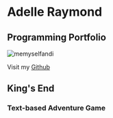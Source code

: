 # Adelle Raymond
## Programming Portfolio

![memyselfandi](https://github.com/adolthefruitbol/adolthefruitbol.github.io/assets/146984241/835e941c-9fb6-4b41-8cc4-ffc0b77fc5fe)

Visit my [Github](https://github.com/adolthefruitbol)

## King's End
### Text-based Adventure Game
